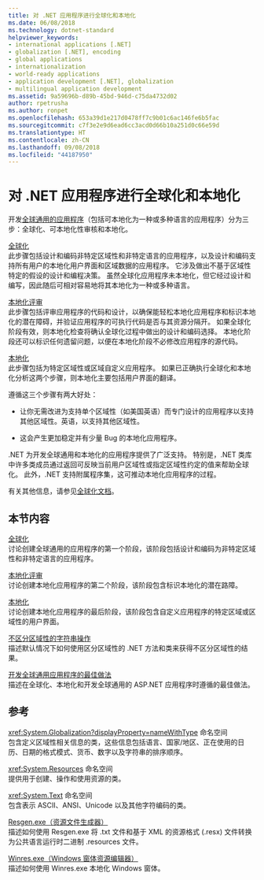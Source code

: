 ```yaml
---
title: 对 .NET 应用程序进行全球化和本地化
ms.date: 06/08/2018
ms.technology: dotnet-standard
helpviewer_keywords:
- international applications [.NET]
- globalization [.NET], encoding
- global applications
- internationalization
- world-ready applications
- application development [.NET], globalization
- multilingual application development
ms.assetid: 9a59696b-d89b-45bd-946d-c75da4732d02
author: rpetrusha
ms.author: ronpet
ms.openlocfilehash: 653a39d1e217d0478ff7c9b01c6ac146fe6b5fac
ms.sourcegitcommit: c7f3e2e9d6ead6cc3acd0d66b10a251d0c66e59d
ms.translationtype: HT
ms.contentlocale: zh-CN
ms.lasthandoff: 09/08/2018
ms.locfileid: "44187950"
---
```

# <a name="globalizing-and-localizing-net-applications"></a>对 .NET 应用程序进行全球化和本地化
开发[全球通用的应用程序](https://msdn.microsoft.com/goglobal/bb978433.aspx)（包括可本地化为一种或多种语言的应用程序）分为三步：全球化、可本地化性审核和本地化。  
  
 [全球化](../../../docs/standard/globalization-localization/globalization.md)  
 此步骤包括设计和编码非特定区域性和非特定语言的应用程序，以及设计和编码支持所有用户的本地化用户界面和区域数据的应用程序。 它涉及做出不基于区域性特定的假设的设计和编程决策。 虽然全球化应用程序未本地化，但它经过设计和编写，因此随后可相对容易地将其本地化为一种或多种语言。  
  
 [本地化评审](../../../docs/standard/globalization-localization/localizability-review.md)  
 此步骤包括评审应用程序的代码和设计，以确保能轻松本地化应用程序和标识本地化的潜在障碍，并验证应用程序的可执行代码是否与其资源分隔开。 如果全球化阶段有效，则本地化检查将确认全球化过程中做出的设计和编码选择。 本地化阶段还可以标识任何遗留问题，以便在本地化阶段不必修改应用程序的源代码。  
  
 [本地化](../../../docs/standard/globalization-localization/localization.md)  
 此步骤包括为特定区域性或区域自定义应用程序。 如果已正确执行全球化和本地化分析这两个步骤，则本地化主要包括用户界面的翻译。  
  
 遵循这三个步骤有两大好处：  
  
-   让你无需改进为支持单个区域性（如美国英语）而专门设计的应用程序以支持其他区域性。英语，以支持其他区域性。  
  
-   这会产生更加稳定并有少量 Bug 的本地化应用程序。  
  
 .NET 为开发全球通用和本地化的应用程序提供了广泛支持。 特别是，.NET 类库中许多类成员通过返回可反映当前用户区域性或指定区域性约定的值来帮助全球化。 此外，.NET 支持附属程序集，这可推动本地化应用程序的过程。  
  
 有关其他信息，请参见[全球化文档](/globalization/)。  
  
## <a name="in-this-section"></a>本节内容  
 [全球化](../../../docs/standard/globalization-localization/globalization.md)  
 讨论创建全球通用的应用程序的第一个阶段，该阶段包括设计和编码为非特定区域性和非特定语言的应用程序。  
  
 [本地化评审](../../../docs/standard/globalization-localization/localizability-review.md)  
 讨论创建本地化应用程序的第二个阶段，该阶段包含标识本地化的潜在路障。  
  
 [本地化](../../../docs/standard/globalization-localization/localization.md)  
 讨论创建本地化应用程序的最后阶段，该阶段包含自定义应用程序的特定区域或区域性的用户界面。  
  
 [不区分区域性的字符串操作](../../../docs/standard/globalization-localization/culture-insensitive-string-operations.md)  
 描述默认情况下如何使用区分区域性的 .NET 方法和类来获得不区分区域性的结果。  
  
 [开发全球通用应用程序的最佳做法](../../../docs/standard/globalization-localization/best-practices-for-developing-world-ready-apps.md)  
 描述在全球化、本地化和开发全球通用的 ASP.NET 应用程序时遵循的最佳做法。  
  
## <a name="reference"></a>参考  
 <xref:System.Globalization?displayProperty=nameWithType> 命名空间  
 包含定义区域性相关信息的类，这些信息包括语言、国家/地区、正在使用的日历、日期的格式模式、货币、数字以及字符串的排序顺序。  
  
 <xref:System.Resources> 命名空间  
 提供用于创建、操作和使用资源的类。  
  
 <xref:System.Text> 命名空间  
 包含表示 ASCII、ANSI、Unicode 以及其他字符编码的类。  
  
 [Resgen.exe（资源文件生成器）](../../../docs/framework/tools/resgen-exe-resource-file-generator.md)  
 描述如何使用 Resgen.exe 将 .txt 文件和基于 XML 的资源格式 (.resx) 文件转换为公共语言运行时二进制 .resources 文件。  
  
 [Winres.exe（Windows 窗体资源编辑器）](../../../docs/framework/tools/winres-exe-windows-forms-resource-editor.md)  
 描述如何使用 Winres.exe 本地化 Windows 窗体。
